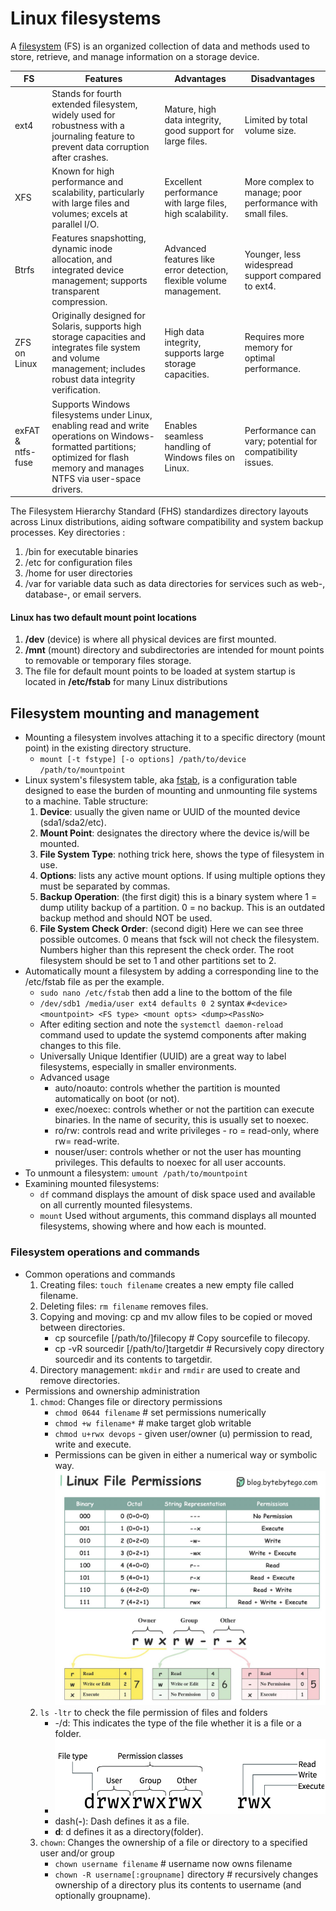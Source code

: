 # Linux filesystems

A [filesystem](https://www.ninjaone.com/blog/linux-filesystems/) (FS) is an organized collection of data and methods used to store, retrieve, and manage information on a storage device.

| FS  | Features  | Advantages  | Disadvantages  |
|---|---|---|---|
| ext4  | Stands for fourth extended filesystem, widely used for robustness with a journaling feature to prevent data corruption after crashes.  | Mature, high data integrity, good support for large files.  | Limited by total volume size.  |
| XFS  | Known for high performance and scalability, particularly with large files and volumes; excels at parallel I/O.  | Excellent performance with large files, high scalability.  | More complex to manage; poor performance with small files.  |
| Btrfs  | Features snapshotting, dynamic inode allocation, and integrated device management; supports transparent compression.  | Advanced features like error detection, flexible volume management.  | Younger, less widespread support compared to ext4.  |
| ZFS on Linux  | Originally designed for Solaris, supports high storage capacities and integrates file system and volume management; includes robust data integrity verification.  | High data integrity, supports large storage capacities.  | Requires more memory for optimal performance.  |
| exFAT & ntfs-fuse  | Supports Windows filesystems under Linux, enabling read and write operations on Windows-formatted partitions; optimized for flash memory and manages NTFS via user-space drivers.  | Enables seamless handling of Windows files on Linux.  | Performance can vary; potential for compatibility issues.  |

The Filesystem Hierarchy Standard (FHS) standardizes directory layouts across Linux distributions, aiding software compatibility and system backup processes. Key directories :
1. /bin for executable binaries
2. /etc for configuration files
3. /home for user directories
4. /var for variable data such as data directories for services such as web-, database-, or email servers.

#### Linux has two default mount point locations
1. **/dev** (device) is where all physical devices are first mounted.
2. **/mnt** (mount) directory and subdirectories are intended for mount points to removable or temporary files storage.
3. The file for default mount points to be loaded at system startup is located in **/etc/fstab** for many Linux distributions

## Filesystem mounting and management

- Mounting a filesystem involves attaching it to a specific directory (mount point) in the existing directory structure.
  - `mount [-t fstype] [-o options] /path/to/device /path/to/mountpoint`
- Linux system's filesystem table, aka [fstab](https://www.redhat.com/en/blog/etc-fstab), is a configuration table designed to ease the burden of mounting and unmounting file systems to a machine. Table structure:
  1. **Device**: usually the given name or UUID of the mounted device (sda1/sda2/etc).
  2. **Mount Point**: designates the directory where the device is/will be mounted.
  3. **File System Type**: nothing trick here, shows the type of filesystem in use.
  4. **Options**: lists any active mount options. If using multiple options they must be separated by commas. 
  5. **Backup Operation**: (the first digit) this is a binary system where 1 = dump utility backup of a partition. 0 = no backup. This is an outdated backup method and should NOT be used.
  6. **File System Check Order**: (second digit) Here we can see three possible outcomes.  0 means that fsck will not check the filesystem. Numbers higher than this represent the check order. The root filesystem should be set to 1 and other partitions set to 2.  
- Automatically mount a filesystem by adding a corresponding line to the /etc/fstab file as per the example.
  - `sudo nano /etc/fstab` then add a line to the bottom of the file
  - `/dev/sdb1 /media/user ext4 defaults 0 2` syntax `#<device> <mountpoint> <FS type> <mount opts> <dump><PassNo>`
  -  After editing section and note the `systemctl daemon-reload` command used to update the systemd components after making changes to this file. 
  - Universally Unique Identifier (UUID) are a great way to label filesystems, especially in smaller environments.
  - Advanced usage
    - auto/noauto: controls whether the partition is mounted automatically on boot (or not).
    - exec/noexec: controls whether or not the partition can execute binaries. In the name of security, this is usually set to noexec.
    - ro/rw: controls read and write privileges - ro = read-only, where rw= read-write.
    - nouser/user: controls whether or not the user has mounting privileges. This defaults to noexec for all user accounts.
- To unmount a filesystem: `umount /path/to/mountpoint` 
- Examining mounted filesystems:
  - `df` command displays the amount of disk space used and available on all currently mounted filesystems.
  - `mount` Used without arguments, this command displays all mounted filesystems, showing where and how each is mounted.

### Filesystem operations and commands
- Common operations and commands
  1. Creating files: `touch filename` creates a new empty file called filename.
  2. Deleting files: `rm filename` removes files.
  3. Copying and moving: cp and mv allow files to be copied or moved between directories.
     - cp sourcefile [/path/to/]filecopy # Copy sourcefile to filecopy.
     - cp -vR sourcedir [/path/to/]targetdir # Recursively copy directory sourcedir and its contents to targetdir.
  4. Directory management: `mkdir` and `rmdir` are used to create and remove directories.
- Permissions and ownership administration
  1. `chmod`: Changes file or directory permissions
     - `chmod 0644 filename` # set permissions numerically
     - `chmod +w filename*` # make target glob writable
     - `chmod u+rwx devops` - given user/owner (u) permission to read, write and execute.
     - Permissions can be given in either a numerical way or symbolic way. ![alt text](image-2.png)
  2. `ls -ltr` to check the file permission of files and folders
     - -/d: This indicates the type of the file whether it is a file or a folder.
     - ![Linux file permission](image-1.png)
     - dash(**-**): Dash defines it as a file.
     - **d**: d defines it as a directory(folder).
  3. `chown`: Changes the ownership of a file or directory to a specified user and/or group
     - `chown username filename` # username now owns filename
     - `chown -R username[:groupname]` directory # recursively changes ownership of a directory plus its contents to username (and optionally groupname).
